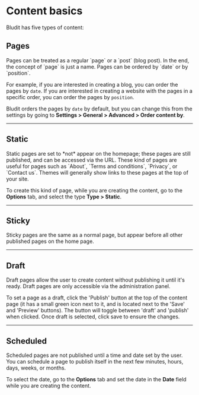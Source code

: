 # Content basics
<!-- position: 1 -->

Bludit has five types of content:

<h2 id="pages">Pages</h2>
Pages can be treated as a regular `page` or a `post` (blog post). In the end, the concept of `page` is just a name. Pages can be ordered by `date` or by `position`.

For example, if you are interested in creating a blog, you can order the pages by `date`. If you are interested in creating a website with the pages in a specific order, you can order the pages by `position`.

Bludit orders the pages by `date` by default, but you can change this from the settings by going to **Settings > General > Advanced > Order content by**.

---

<h2 id="static">Static</h2>
Static pages are set to *not* appear on the homepage; these pages are still published, and can be accessed via the URL. These kind of pages are useful for pages such as `About`, `Terms and conditions`, `Privacy`, or `Contact us`. Themes will generally show links to these pages at the top of your site.

To create this kind of page, while you are creating the content, go to the **Options** tab, and select the type **Type > Static**.

---

<h2 id="sticky">Sticky</h2>
Sticky pages are the same as a normal page, but appear before all other published pages on the home page.

---

<h2 id="draft">Draft</h2>
Draft pages allow the user to create content without publishing it until it's ready. Draft pages are only accessible via the administration panel. 

To set a page as a draft, click the 'Publish' button at the top of the content page (it has a small green icon next to it, and is located next to the 'Save' and 'Preview' buttons).  The button will toggle between 'draft' and 'publish' when clicked. Once draft is selected, click save to ensure the changes.

---

<h2 id="scheduled">Scheduled</h2>
Scheduled pages are not published until a time and date set by the user. You can schedule a page to publish itself in the next few minutes, hours, days, weeks, or months.

To select the date, go to the **Options** tab and set the date in the **Date** field while you are creating the content.
